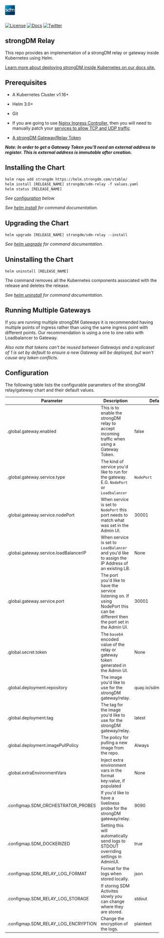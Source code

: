 ﻿# [![strongDM](sdm_icon.png)](https://strongdm.com/)

[![License](https://img.shields.io/badge/License-Apache_2.0-blue.svg)](https://opensource.org/licenses/Apache-2.0)
[![Docs](https://img.shields.io/badge/docs-current-brightgreen.svg)](https://strongdm.com/docs)
[![Twitter](https://img.shields.io/twitter/follow/strongdm.svg?style=social)](https://twitter.com/intent/follow?screen_name=strongdm)

## strongDM Relay

This repo provides an implementation of a strongDM relay or gateway inside Kubernetes using Helm.

[Learn more about deploying strongDM inside Kubernetes on our docs site.](https://www.strongdm.com/docs/installation/install-your-gateway/kubernetes-gateways)

## Prerequisites

* A Kubernetes Cluster v1.16+

* Helm 3.0+

* Git

* If you are going to use [Nginx Ingress Controller](https://kubernetes.github.io/ingress-nginx/), then you will need to manually patch your [services to allow TCP and UDP traffic](https://kubernetes.github.io/ingress-nginx/user-guide/exposing-tcp-udp-services/)

* [A strongDM Gateway/Relay Token](https://www.strongdm.com/docs/admin-ui-guide/network/gateways)

_**Note: In order to get a Gateway Token you'll need an external address to register. This is external address is immutable after creation.**_

## Installing the Chart

```shell
helm repo add strongdm https://helm.strongdm.com/stable/
helm install [RELEASE_NAME] strongdm/sdm-relay -f values.yaml
helm status [RELEASE_NAME]
```

_See [configuration](#configuration) below._

_See [helm install](https://helm.sh/docs/helm/helm_install/) for command documentation._

## Upgrading the Chart

```shell
helm upgrade [RELEASE_NAME] strongdm/sdm-relay --install
```

_See [helm upgrade](https://helm.sh/docs/helm/helm_upgrade/) for command documentation._

## Uninstalling the Chart

```shell
helm uninstall [RELEASE_NAME]
```

The command removes all the Kubernetes components associated with the release and deletes the release.

_See [helm uninstall](https://helm.sh/docs/helm/helm_uninstall/) for command documentation._

## Running Multiple Gateways

If you are running multiple strongDM Gateways it is recommended having multiple points of ingress rather than using the same ingress point with different points. Our recommendation is using a one to one ratio with Loadbalancer to Gateway.

_Also note that tokens can't be reused between Gateways and a replicaset of 1 is set by default to ensure a new Gateway will be deployed, but won't cause any token conflicts._

## Configuration

The following table lists the configurable parameters of the strongDM relay/gateway chart and their default values.

| Parameter | Description | Default | Required |
| --- | --- | --- | --- |
| .global.gateway.enabled | This is to enable the strongDM relay to accept incoming traffic when using a Gateway Token. | false | &#9744; |
| .global.gateway.service.type | The kind of service you'd like to run for the gateway. E.G. `NodePort` or `Loadbalancer` | `NodePort` | &#9745; |
| .global.gateway.service.nodePort | When service is set to `NodePort` this port needs to match what was set in the Admin UI. | 30001 | &#9744; |
| .global.gateway.service.loadBalancerIP  | When service is set to `LoadBalancer` and you'd like to assign the IP Address of an existing LB. | None | &#9744; |
| .global.gateway.service.port | The port you'd like to have the service listening on. If using NodePort this can be different then the port set in the Admin UI. | 30001 | &#9745; |
| .global.secret.token | The `base64` encoded value of the relay or gateway token generated in the Admin UI. | None | &#9745; |
| .global.deployment.repository | The image you'd like to use for the strongDM gateway/relay. | quay.io/sdmrepo/relay | &#9745; |
| .global.deployment.tag | The tag for the image you'd like to use for the strongDM gateway/relay. | latest | &#9745; |
| .global.deployment.imagePullPolicy | The policy for pulling a new image from the repo. | Always | &#9745; |
| .global.extraEnvironmentVars | Inject extra environment vars in the format key:value, if populated | None | &#9744; |
| .configmap.SDM_ORCHESTRATOR_PROBES | If you'd like to have a liveliness probe for the strongDM gateway/relay. | 9090 | &#9744; |
| .configmap.SDM_DOCKERIZED | Setting this will automatically send logs to STDOUT overriding settings in AdminUI. | true | &#9744; |
| .configmap.SDM_RELAY_LOG_FORMAT | Format for the logs when stored locally. | json | &#9744; |
| .configmap.SDM_RELAY_LOG_STORAGE | If storing SDM Activites slowly you can change where they are stored. | stdout | &#9744; |
| .configmap.SDM_RELAY_LOG_ENCRYPTION | Change the encryption of the logs. | plaintext | &#9744; |
